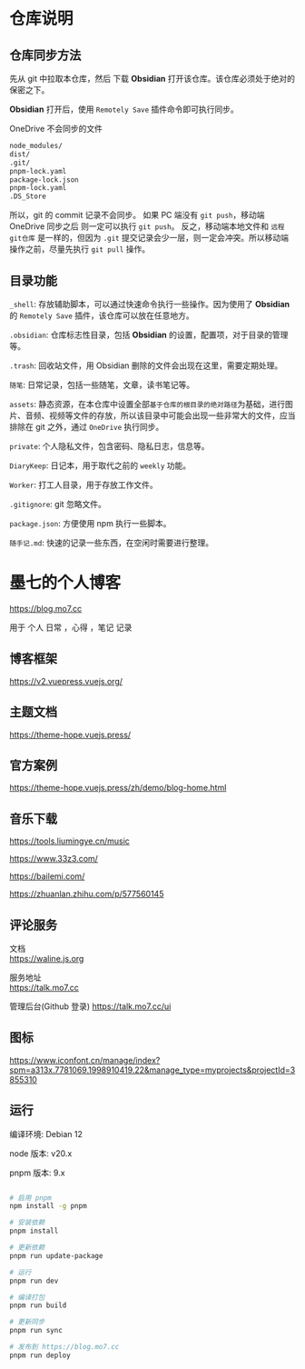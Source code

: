 # 仓库说明

## 仓库同步方法

先从 git 中拉取本仓库，然后 下载 **Obsidian** 打开该仓库。该仓库必须处于绝对的保密之下。

**Obsidian** 打开后，使用 `Remotely Save` 插件命令即可执行同步。

OneDrive 不会同步的文件

```txt
node_modules/
dist/
.git/
pnpm-lock.yaml
package-lock.json
pnpm-lock.yaml
.DS_Store
```

所以，git 的 commit 记录不会同步。
如果 PC 端没有 `git push`，移动端 OneDrive 同步之后 则一定可以执行 `git push`。
反之，移动端本地文件和 `远程git仓库` 是一样的，但因为 `.git` 提交记录会少一层，则一定会冲突。所以移动端操作之前，尽量先执行 `git pull` 操作。

## 目录功能

`_shell`: 存放辅助脚本，可以通过快速命令执行一些操作。因为使用了 **Obsidian** 的 `Remotely Save` 插件，该仓库可以放在任意地方。

`.obsidian`: 仓库标志性目录，包括 **Obsidian** 的设置，配置项，对于目录的管理等。

`.trash`: 回收站文件，用 Obsidian 删除的文件会出现在这里，需要定期处理。

`随笔`: 日常记录，包括一些随笔，文章，读书笔记等。

`assets`: 静态资源，在本仓库中设置全部`基于仓库的根目录的绝对路径`为基础，进行图片、音频、视频等文件的存放，所以该目录中可能会出现一些非常大的文件，应当排除在 git 之外，通过 `OneDrive` 执行同步。

`private`: 个人隐私文件，包含密码、隐私日志，信息等。

`DiaryKeep`: 日记本，用于取代之前的 `weekly` 功能。

`Worker`: 打工人目录，用于存放工作文件。

`.gitignore`: git 忽略文件。

`package.json`: 方便使用 npm 执行一些脚本。

`随手记.md`: 快速的记录一些东西，在空闲时需要进行整理。

# 墨七的个人博客

https://blog.mo7.cc

用于 个人 日常 ，心得 ，笔记 记录

## 博客框架

https://v2.vuepress.vuejs.org/

## 主题文档

https://theme-hope.vuejs.press/

## 官方案例

https://theme-hope.vuejs.press/zh/demo/blog-home.html

## 音乐下载

https://tools.liumingye.cn/music

https://www.33z3.com/

https://bailemi.com/

https://zhuanlan.zhihu.com/p/577560145

## 评论服务

文档\
https://waline.js.org

服务地址\
https://talk.mo7.cc

管理后台(Github 登录)
https://talk.mo7.cc/ui

## 图标

https://www.iconfont.cn/manage/index?spm=a313x.7781069.1998910419.22&manage_type=myprojects&projectId=3855310

## 运行

编译环境: Debian 12

node 版本: v20.x

pnpm 版本: 9.x

```bash

# 启用 pnpm
npm install -g pnpm

# 安装依赖
pnpm install

# 更新依赖
pnpm run update-package

# 运行
pnpm run dev

# 编译打包
pnpm run build

# 更新同步
pnpm run sync

# 发布到 https://blog.mo7.cc
pnpm run deploy

```
